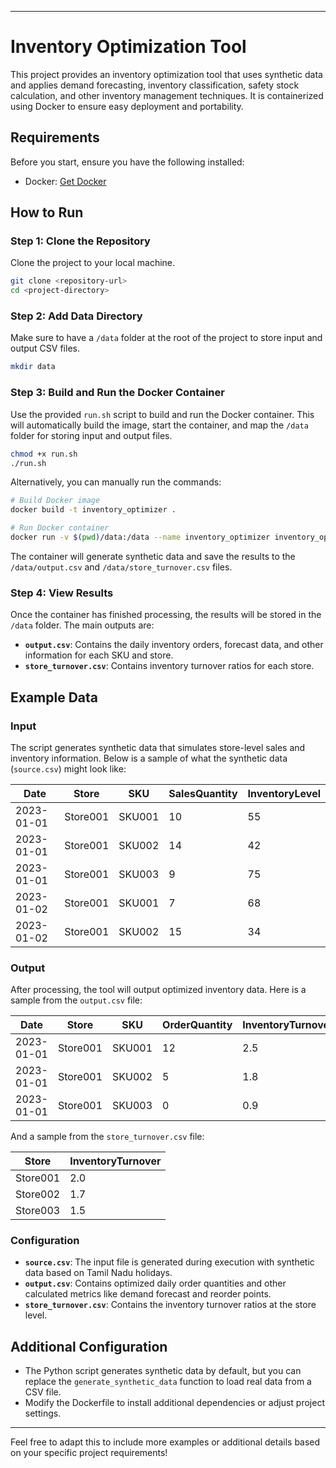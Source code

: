 
---

# Inventory Optimization Tool

This project provides an inventory optimization tool that uses synthetic data and applies demand forecasting, inventory classification, safety stock calculation, and other inventory management techniques. It is containerized using Docker to ensure easy deployment and portability.

## Requirements

Before you start, ensure you have the following installed:

- Docker: [Get Docker](https://docs.docker.com/get-docker/)

## How to Run

### Step 1: Clone the Repository

Clone the project to your local machine.

```bash
git clone <repository-url>
cd <project-directory>
```

### Step 2: Add Data Directory

Make sure to have a `/data` folder at the root of the project to store input and output CSV files.

```bash
mkdir data
```

### Step 3: Build and Run the Docker Container

Use the provided `run.sh` script to build and run the Docker container. This will automatically build the image, start the container, and map the `/data` folder for storing input and output files.

```bash
chmod +x run.sh
./run.sh
```

Alternatively, you can manually run the commands:

```bash
# Build Docker image
docker build -t inventory_optimizer .

# Run Docker container
docker run -v $(pwd)/data:/data --name inventory_optimizer inventory_optimizer
```

The container will generate synthetic data and save the results to the `/data/output.csv` and `/data/store_turnover.csv` files.

### Step 4: View Results

Once the container has finished processing, the results will be stored in the `/data` folder. The main outputs are:

- **`output.csv`**: Contains the daily inventory orders, forecast data, and other information for each SKU and store.
- **`store_turnover.csv`**: Contains inventory turnover ratios for each store.

## Example Data

### Input

The script generates synthetic data that simulates store-level sales and inventory information. Below is a sample of what the synthetic data (`source.csv`) might look like:

| Date       | Store    | SKU    | SalesQuantity | InventoryLevel |
|------------|----------|--------|---------------|----------------|
| 2023-01-01 | Store001 | SKU001 | 10            | 55             |
| 2023-01-01 | Store001 | SKU002 | 14            | 42             |
| 2023-01-01 | Store001 | SKU003 | 9             | 75             |
| 2023-01-02 | Store001 | SKU001 | 7             | 68             |
| 2023-01-02 | Store001 | SKU002 | 15            | 34             |

### Output

After processing, the tool will output optimized inventory data. Here is a sample from the `output.csv` file:

| Date       | Store    | SKU    | OrderQuantity | InventoryTurnover |
|------------|----------|--------|---------------|-------------------|
| 2023-01-01 | Store001 | SKU001 | 12            | 2.5               |
| 2023-01-01 | Store001 | SKU002 | 5             | 1.8               |
| 2023-01-01 | Store001 | SKU003 | 0             | 0.9               |

And a sample from the `store_turnover.csv` file:

| Store    | InventoryTurnover |
|----------|-------------------|
| Store001 | 2.0               |
| Store002 | 1.7               |
| Store003 | 1.5               |

### Configuration

- **`source.csv`**: The input file is generated during execution with synthetic data based on Tamil Nadu holidays.
- **`output.csv`**: Contains optimized daily order quantities and other calculated metrics like demand forecast and reorder points.
- **`store_turnover.csv`**: Contains the inventory turnover ratios at the store level.

## Additional Configuration

- The Python script generates synthetic data by default, but you can replace the `generate_synthetic_data` function to load real data from a CSV file.
- Modify the Dockerfile to install additional dependencies or adjust project settings.

---

Feel free to adapt this to include more examples or additional details based on your specific project requirements!